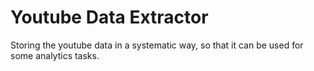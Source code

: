 # Youtube Data Extractor
Storing the youtube data in a systematic way, so that it can be used for some analytics tasks.
